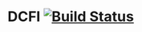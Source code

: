 # DCFI [![Build Status](https://github.com/evanderveer/DCFI.jl/actions/workflows/CI.yml/badge.svg?branch=main)](https://github.com/evanderveer/DCFI.jl/actions/workflows/CI.yml?query=branch%3Amain)
